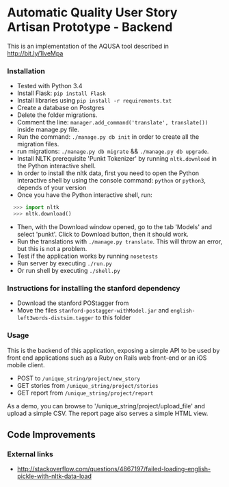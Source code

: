 Automatic Quality User Story Artisan Prototype - Backend
=======
This is an implementation of the AQUSA tool described in http://bit.ly/1IveMpa

### Installation
  * Tested with Python 3.4
  * Install Flask: `pip install Flask`
  * Install libraries using `pip install -r requirements.txt`
  * Create a database on Postgres
  * Delete the folder migrations.
  * Comment the line: `manager.add_command('translate', translate())` inside manage.py file.
  * Run the command: `./manage.py db init` in order to create all the migration files.
  * run migrations: `./manage.py db migrate` && `./manage.py db upgrade`. 
  * Install NLTK prerequisite 'Punkt Tokenizer' by running `nltk.download` in the Python interactive shell.
  * In order to install the nltk data, first you need to open the Python interactive shell by using the console command: `python` or `python3`, depends of your version
  * Once you have the Python interactive shell, run:
  ```python
    >>> import nltk
    >>> nltk.download()
  ```
  * Then, with the Download window opened, go to the tab 'Models' and select 'punkt'. Click to Download button, then it should work.
  * Run the translations with `./manage.py translate`. This will throw an error, but this is not a problem.
  * Test if the application works by running `nosetests`
  * Run server by executing `./run.py`
  * Or run shell by executing `./shell.py`

### Instructions for installing the stanford dependency
  * Download the stanford POStagger from
  * Move the files `stanford-postagger-withModel.jar` and `english-left3words-distsim.tagger` to this folder


### Usage
This is the backend of this application, exposing a simple API to be used by front end applications such as a Ruby on Rails web front-end or an iOS mobile client.

* POST to `/unique_string/project/new_story`
* GET stories from `/unique_string/project/stories`
* GET report from `/unique_string/project/report`

As a demo, you can browse to '/unique_string/project/upload_file' and upload a simple CSV. The report page also serves a simple HTML view.

Code Improvements
-------

### External links
- http://stackoverflow.com/questions/4867197/failed-loading-english-pickle-with-nltk-data-load